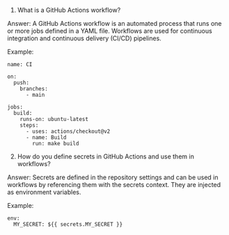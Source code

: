 1. What is a GitHub Actions workflow?

Answer: A GitHub Actions workflow is an automated process that runs one or more jobs defined in a YAML file. Workflows are used for continuous integration and continuous delivery (CI/CD) pipelines.

Example:
```
name: CI

on:
  push:
    branches:
      - main

jobs:
  build:
    runs-on: ubuntu-latest
    steps:
      - uses: actions/checkout@v2
      - name: Build
        run: make build
```

2. How do you define secrets in GitHub Actions and use them in workflows?

Answer: Secrets are defined in the repository settings and can be used in workflows by referencing them with the secrets context. They are injected as environment variables.

Example:
```
env:
  MY_SECRET: ${{ secrets.MY_SECRET }}
```
